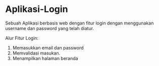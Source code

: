 # Aplikasi-Login
Sebuah Aplikasi berbasis web dengan fitur login dengan menggunakan username dan password yang telah diatur.

Alur Fitur Login:
1. Memasukkan email dan password
2. Memvalidasi masukan.
3. Menampilkan halaman beranda
